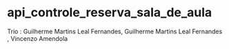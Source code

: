 # api_controle_reserva_sala_de_aula

Trio : Guilherme Martins Leal Fernandes, Guilherme Martins Leal Fernandes , Vincenzo Amendola
